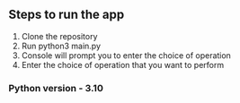 ## Steps to run the app
1. Clone the repository
2. Run python3 main.py
3. Console will prompt you to enter the choice of operation
4. Enter the choice of operation that you want to perform

### Python version - 3.10